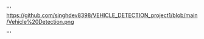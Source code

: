 '''
https://github.com/singhdev8398/VEHICLE_DETECTION_project1/blob/main/Vehicle%20Detection.png

'''

